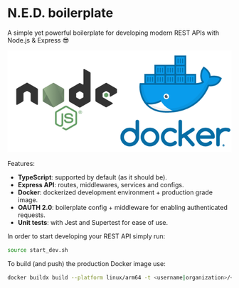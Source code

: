# N.E.D. boilerplate

A simple yet powerful boilerplate for developing modern REST APIs with Node.js & Express 😎

![nodejs + docker logo](.github/asset.png)

Features:

- **TypeScript**: supported by default (as it should be).
- **Express API**: routes, middlewares, services and configs.
- **Docker**: dockerized development environment + production grade image.
- **OAUTH 2.0**: boilerplate config + middleware for enabling authenticated requests.
- **Unit tests**: with Jest and Supertest for ease of use.

In order to start developing your REST API simply run:

```bash
source start_dev.sh
```

To build (and push) the production Docker image use:

```bash
docker buildx build --platform linux/arm64 -t <username|organization>/<repository> --push .
```
